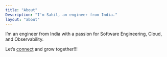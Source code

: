 ```yaml
---
title: "About"
Description: "I'm Sahil, an engineer from India."
layout: "about"
---
```


I’m an engineer from India with a passion for Software Engineering, Cloud, and Observability.

Let’s [connect](https://in.linkedin.com/in/sahilrathod017) and grow together!!!